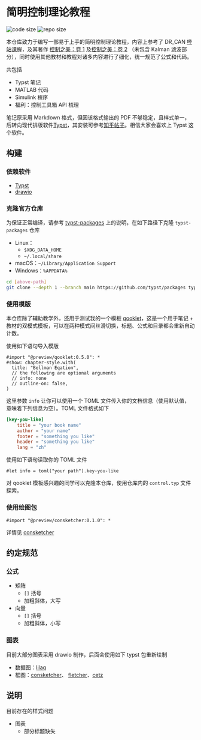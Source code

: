 # 简明控制理论教程

![code size](https://img.shields.io/github/languages/code-size/ivaquero/book-control.svg)
![repo size](https://img.shields.io/github/repo-size/ivaquero/book-control.svg)

本仓库致力于编写一部易于上手的简明控制理论教程，内容上参考了 DR_CAN [哔站课程](https://space.bilibili.com/230105574/channel/series)，及其著作 [控制之美：卷 1](https://book.douban.com/subject/35934779/) 及[控制之美：卷 2](https://book.douban.com/subject/36556895/) （未包含 Kalman 滤波部分），同时使用其他教材和教程对诸多内容进行了细化，统一规范了公式和代码。

共包括

- Typst 笔记
- MATLAB 代码
- Simulink 程序
- 福利：控制工具箱 API 梳理

笔记原采用 Markdown 格式，但因该格式输出的 PDF 不够稳定，且样式单一，后转向现代排版软件[Typst](https://github.com/typst/typst)，其安装可参考[知乎帖子](https://zhuanlan.zhihu.com/p/642509853)。相信大家会喜欢上 Typst 这个软件。

## 构建

### 依赖软件

- [Typst](https://github.com/typst/typst)
- [drawio](https://github.com/jgraph/drawio)

### 克隆官方仓库

为保证正常编译，请参考 [typst-packages](https://github.com/typst/packages) 上的说明，在如下路径下克隆 `typst-packages` 仓库

- Linux：
  - `$XDG_DATA_HOME`
  - `~/.local/share`
- macOS：`~/Library/Application Support`
- Windows：`%APPDATA%`

```bash
cd [above-path]
git clone --depth 1 --branch main https://github.com/typst/packages typst
```

### 使用模版

本仓库除了辅助教学外，还用于测试我的一个模板 [qooklet](https://github.com/ivaquero/typst-qooklet)，这是一个用于笔记 + 教材的双模式模板，可以在两种模式间丝滑切换，标题、公式和目录都会重新自动计数。

使用如下语句导入模版

```typst
#import "@preview/qooklet:0.5.0": *
#show: chapter-style.with(
  title: "Bellman Eqation",
  // the following are optional arguments
  // info: none
  // outline-on: false,
)
```

这里参数 `info` 让你可以使用一个 TOML 文件传入你的文档信息（使用默认值，意味着下列信息为空）。TOML 文件格式如下

```toml
[key-you-like]
    title = "your book name"
    author = "your name"
    footer = "something you like"
    header = "something you like"
    lang = "zh"
```

使用如下语句读取你的 TOML 文件

```typst
#let info = toml("your path").key-you-like
```

对 qooklet 模板感兴趣的同学可以克隆本仓库，使用仓库内的 `control.typ` 文件探索。

### 使用绘图包

```typst
#import "@preview/consketcher:0.1.0": *
```

详情见 [consketcher](https://github.com/ivaquero/typst-consketcher)

## 约定规范

### 公式

- 矩阵
  - `[]` 括号
  - 加粗斜体，大写
- 向量
  - `[]` 括号
  - 加粗斜体，小写

### 图表

目前大部分图表采用 drawio 制作，后面会使用如下 typst 包重新绘制

- 数据图：[lilaq](https://github.com/lilaq-project/lilaq)
- 框图：[consketcher](https://github.com/ivaquero/typst-consketcher)、 [fletcher](https://github.com/Jollywatt/typst-fletcher)、[cetz](https://github.com/cetz-package/cetz)

## 说明

目前存在的样式问题

- 图表
  - 部分标题缺失
